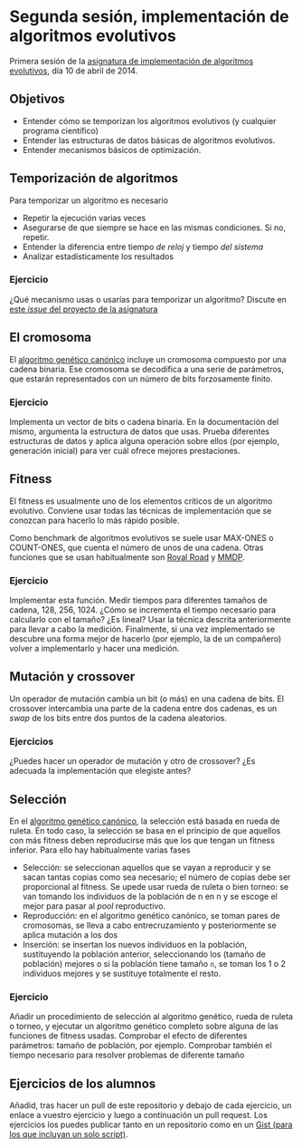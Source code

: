 # Segunda sesión, implementación de algoritmos evolutivos

Primera sesión de la [asignatura de implementación de algoritmos evolutivos](README.md), día 10 de abril de 2014.

## Objetivos

* Entender cómo se temporizan los algoritmos evolutivos (y cualquier programa científico)
* Entender las estructuras de datos básicas de algoritmos evolutivos.
* Entender mecanismos básicos de optimización.

## Temporización de algoritmos

Para temporizar un algoritmo es necesario
* Repetir la ejecución varias veces
* Asegurarse de que siempre se hace en las mismas condiciones. Si no, repetir.
* Entender la diferencia entre tiempo *de reloj* y tiempo *del sistema*
* Analizar estadísticamente los resultados

### Ejercicio

¿Qué mecanismo usas o usarías para temporizar un algoritmo? Discute en [este *issue* del proyecto de la asignatura](https://github.com/JJ/implementacion-eas/issues/13) 

## El cromosoma

El [algoritmo genético canónico](http://geneura.ugr.es/~jmerelo/evolutionary-computation-perl/x207.html) incluye un cromosoma compuesto por una cadena binaria. Ese cromosoma se decodifica a una serie de parámetros, que estarán representados con un número de bits forzosamente finito.

### Ejercicio

Implementa un vector de bits o cadena binaria. En la documentación del mismo, argumenta la estructura de datos que usas. Prueba diferentes estructuras de datos y aplica alguna operación sobre ellos (por ejemplo, generación inicial) para ver cuál ofrece mejores prestaciones. 

## Fitness

El fitness es usualmente uno de los elementos críticos de un algoritmo evolutivo. Conviene usar todas las técnicas de implementación que se conozcan para hacerlo lo más rápido posible. 

Como benchmark de algoritmos evolutivos se suele usar MAX-ONES o COUNT-ONES, que cuenta el número de unos de una cadena. Otras funciones que se usan habitualmente son [Royal Road](http://web.cecs.pdx.edu/~mm/ecal92.pdf) y [MMDP](http://citeseerx.ist.psu.edu/viewdoc/download?doi=10.1.1.48.8442&rep=rep1&type=pdf).

### Ejercicio

Implementar esta función. Medir tiempos para diferentes tamaños de cadena, 128, 256, 1024. ¿Cómo se incrementa el tiempo necesario para calcularlo con el tamaño? ¿Es lineal? Usar la técnica descrita anteriormente para llevar a cabo la medición. Finalmente, si una vez implementado se descubre una forma mejor de hacerlo (por ejemplo, la de un compañero) volver a implementarlo y hacer una medición.

## Mutación y crossover

Un operador de mutación cambia un bit (o más) en una cadena de bits. El crossover intercambia una parte de la cadena entre dos cadenas, es un *swap* de los bits entre dos puntos de la cadena aleatorios.

### Ejercicios

¿Puedes hacer un operador de mutación y otro de crossover? ¿Es adecuada la implementación que elegiste antes?

## Selección

En el [algoritmo genético canónico](http://geneura.ugr.es/~jmerelo/evolutionary-computation-perl/x207.html), la selección está basada en rueda de ruleta. En todo caso, la selección se basa en el principio de que aquellos con más fitness deben reproducirse más que los que tengan un fitness inferior. Para ello hay habitualmente varias fases

* Selección: se seleccionan aquellos que se vayan a reproducir y se sacan tantas copias como sea necesario; el número de copias debe ser proporcional al fitness. Se upede usar rueda de ruleta o bien torneo: se van tomando los individuos de la población de n en n y se escoge el mejor para pasar al *pool* reproductivo. 
* Reproducción: en el algoritmo genético canónico, se toman pares de cromosomas, se lleva a cabo entrecruzamiento y posteriormente se aplica mutación a los dos
* Inserción: se insertan los nuevos individuos en la población, sustituyendo la población anterior, seleccionando los (tamaño de población) mejores o si la población tiene tamaño `n`, se toman los 1 o 2 individuos mejores y se sustituye totalmente el resto.

### Ejercicio

Añadir un procedimiento de selección al algoritmo genético, rueda de ruleta o torneo, y ejecutar un algoritmo genético completo sobre alguna de las funciones de fitness usadas. Comprobar el efecto de diferentes parámetros: tamaño de población, por ejemplo. Comprobar también el tiempo necesario para resolver problemas de diferente tamaño 

## Ejercicios de los alumnos

Añadid, tras hacer un pull de este repositorio y debajo de cada ejercicio, un enlace a vuestro ejercicio y luego a continuación un pull request. Los ejercicios los puedes publicar tanto en un repositorio como en un [Gist (para los que incluyan un solo script)](http://gist.github.com).
